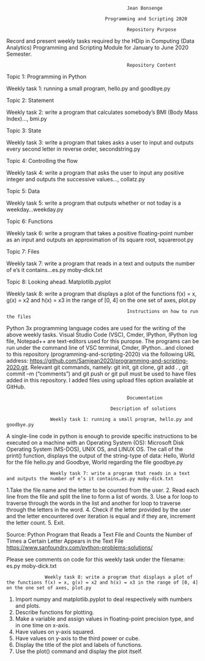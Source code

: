                                                 Jean Bonsenge

                                        Programming and Scripting 2020 

                                                Repository Purpose

Record and present weekly tasks required by the HDip in Computing (Data Analytics) Programming and Scripting Module for January to June 2020 Semester.

                                                Repository Content

Topic 1: Programming in Python

Weekly task 1: running a small program, hello.py and goodbye.py

Topic 2: Statement

Weekly task 2: write a program that calculates somebody’s BMI (Body Mass Index)…, bmi.py

Topic 3: State

Weekly task 3: write a program that takes asks a user to input and outputs every second letter in reverse order, secondstring.py

Topic 4: Controlling the flow

Weekly task 4: write a program that asks the user to input any positive integer and outputs the successive values…, collatz.py

Topic 5: Data

Weekly task 5: write a program that outputs whether or not today is a weekday…weekday.py

Topic 6: Functions

Weekly task 6: write a program that takes a positive floating-point number as an input and outputs an approximation of its square root, squareroot.py

Topic 7: Files

Weekly task 7: write a program that reads in a text and outputs the number of e’s it contains…es.py moby-dick.txt

Topic 8: Looking ahead. Matplotlib.pyplot

Weekly task 8: write a program that displays a plot of the functions f(x) = x, g(x) = x2 and h(x) = x3 in the range of [0, 4] on the one set of axes, plot.py

                                                Instructions on how to run the files
                                                
Python 3x programming language codes are used for the writing of the above weekly tasks. Visual Studio Code (VSC), Cmder, IPython, IPython log file, Notepad++ are text-editors used for this puropse. The programs can be run under the command line of VSC terminal, Cmder, IPython…and cloned to this repository (programming-and-scripting-2020) via the following URL address: https://github.com/Samjean2020/programming-and-scripting-2020.git. Relevant git commands, namely: git init, git clone, git add  . , git commit –m (“comments”) and git push or git pull must be used to have files added in this repository. I added files using upload files option available at GitHub.


                                                Documentation     

                                          Description of solutions

                    Weekly task 1: running a small program, hello.py and goodbye.py
A single-line code in python is enough to provide specific instructions to be executed on a machine with an Operating System (OS): Microsoft Disk Operating System (MS-DOS), UNIX OS, and LINUX OS. The call of the print() function, displays the output of the string-type of data: Hello, World for the file hello.py and Goodbye, World regarding the file goodbye.py

                    Weekly task 7: write a program that reads in a text and outputs the number of e’s it contains…es.py moby-dick.txt

1.Take the file name and the letter to be counted from the user.
2. Read each line from the file and split the line to form a list of words.
3. Use a for loop to traverse through the words in the list and another for loop to traverse through the letters in the word.
4. Check if the letter provided by the user and the letter encountered over iteration is equal and if they are, increment the letter count.
5. Exit.

Source: Python Program that Reads a Text File and Counts the Number of Times a Certain Letter Appears in the Text File
https://www.sanfoundry.com/python-problems-solutions/

Please see comments on code for this weekly task under the filename: es.py moby-dick.txt

                  Weekly task 8: write a program that displays a plot of the functions f(x) = x, g(x) = x2 and h(x) = x3 in the range of [0, 4] on the one set of axes, plot.py

1. Import numpy and matplotlib.pyplot to deal respectively with numbers and plots.
2. Describe functions for plotting.
3. Make a variable and assign values in floating-point precision type, and in one time on x-axis.
4. Have values on y-axis squared. 
5. Have values on y-axis to the third power or cube.
6. Display the title of the plot and labels of functions.
7. Use the plot() command and display the plot itself.






